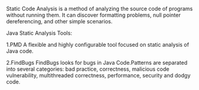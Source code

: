 Static Code Analysis is a method of analyzing the source code of programs without running them.
It can discover formatting problems, null pointer dereferencing, and other simple scenarios.

Java Static Analysis Tools:

1.PMD
A flexible and highly configurable tool focused on static analysis of Java code.

2.FindBugs
FindBugs looks for bugs in Java Code.Patterns are separated into several categories: bad practice, 
correctness, malicious code vulnerability, multithreaded correctness, performance, security and 
dodgy code. 